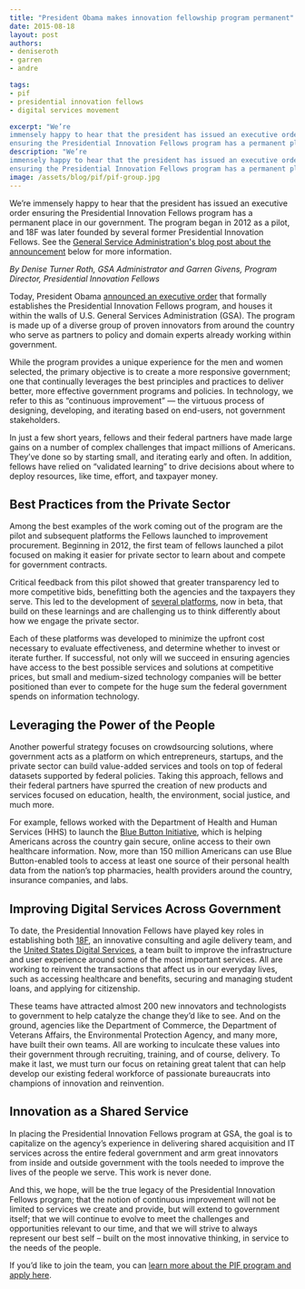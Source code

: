 ```yaml
---
title: "President Obama makes innovation fellowship program permanent"
date: 2015-08-18
layout: post
authors:
- deniseroth
- garren
- andre

tags:
- pif
- presidential innovation fellows
- digital services movement

excerpt: "We’re
immensely happy to hear that the president has issued an executive order
ensuring the Presidential Innovation Fellows program has a permanent place in our government."
description: "We’re
immensely happy to hear that the president has issued an executive order
ensuring the Presidential Innovation Fellows program has a permanent place in our government."
image: /assets/blog/pif/pif-group.jpg
---
```


We’re immensely happy to hear that the president has issued an executive order
ensuring the Presidential Innovation Fellows program has a permanent place in our government. The program began in 2012 as a pilot, and 18F was later founded by several former Presidential Innovation Fellows.
See the [General Service Administration's blog post about the announcement](http://gsablogs.gsa.gov/gsablog/2015/08/17/creating-a-culture-of-lasting-innovation-continuous-improvement/) below for more information.

>
*By Denise Turner Roth, GSA Administrator and Garren Givens, Program
Director, Presidential Innovation Fellows*
>
Today, President Obama [announced an executive
order](https://medium.com/@WhiteHouse/meet-the-presidential-innovation-fellows-194dec20442b)
that formally establishes the Presidential Innovation Fellows program,
and houses it within the walls of U.S. General Services Administration
(GSA). The program is made up of a diverse group of proven innovators
from around the country who serve as partners to policy and domain
experts already working within government.
>
While the program provides a unique experience for the men and women
selected, the primary objective is to create a more responsive
government; one that continually leverages the best principles and
practices to deliver better, more effective government programs and
policies. In technology, we refer to this as “continuous improvement” —
the virtuous process of designing, developing, and iterating based on
end-users, not government stakeholders.
>
In just a few short years, fellows and their federal partners have made
large gains on a number of complex challenges that impact millions of
Americans. They’ve done so by starting small, and iterating early and
often. In addition, fellows have relied on “validated learning” to drive
decisions about where to deploy resources, like time, effort, and
taxpayer money.
## Best Practices from the Private Sector
>
Among the best examples of the work coming out of the program are the
pilot and subsequent platforms the Fellows launched to improvement
procurement. Beginning in 2012, the first team of fellows launched a
pilot focused on making it easier for private sector to learn about and
compete for government contracts.
>
Critical feedback from this pilot showed that greater transparency led
to more competitive bids, benefitting both the agencies and the
taxpayers they serve. This led to the development of [several
platforms](https://18f.gsa.gov/rfpez/), now in beta, that build on these
learnings and are challenging us to think differently about how we
engage the private sector.
>
Each of these platforms was developed to minimize the upfront cost
necessary to evaluate effectiveness, and determine whether to invest or
iterate further. If successful, not only will we succeed in ensuring
agencies have access to the best possible services and solutions at
competitive prices, but small and medium-sized technology companies will
be better positioned than ever to compete for the huge sum the federal
government spends on information technology.
## Leveraging the Power of the People
>
Another powerful strategy focuses on crowdsourcing solutions, where
government acts as a platform on which entrepreneurs, startups, and the
private sector can build value-added services and tools on top of
federal datasets supported by federal policies. Taking this approach,
fellows and their federal partners have spurred the creation of new
products and services focused on education, health, the environment,
social justice, and much more.
>
For example, fellows worked with the Department of Health and Human
Services (HHS) to launch the [Blue Button
Initiative](http://www.healthit.gov/patients-families/blue-button/about-blue-button),
which is helping Americans across the country gain secure, online access
to their own healthcare information. Now, more than 150 million
Americans can use Blue Button-enabled tools to access at least one
source of their personal health data from the nation’s top pharmacies,
health providers around the country, insurance companies, and labs.
## Improving Digital Services Across Government
>
To date, the Presidential Innovation Fellows have played key roles in
establishing both [18F](https://18f.gsa.gov/), an innovative consulting
and agile delivery team, and the [United States Digital
Services](https://www.whitehouse.gov/digital/united-states-digital-service),
a team built to improve the infrastructure and user experience around
some of the most important services. All are working to reinvent the
transactions that affect us in our everyday lives, such as accessing
healthcare and benefits, securing and managing student loans, and
applying for citizenship.
>
These teams have attracted almost 200 new innovators and technologists
to government to help catalyze the change they’d like to see. And on the
ground, agencies like the Department of Commerce, the Department of
Veterans Affairs, the Environmental Protection Agency, and many more,
have built their own teams. All are working to inculcate these values
into their government through recruiting, training, and of course,
delivery. To make it last, we must turn our focus on retaining great
talent that can help develop our existing federal workforce of
passionate bureaucrats into champions of innovation and reinvention.
## Innovation as a Shared Service
>
In placing the Presidential Innovation Fellows program at GSA, the goal
is to capitalize on the agency’s experience in delivering shared
acquisition and IT services across the entire federal government and arm
great innovators from inside and outside government with the tools
needed to improve the lives of the people we serve. This work is never
done.
>
And this, we hope, will be the true legacy of the Presidential
Innovation Fellows program; that the notion of continuous improvement
will not be limited to services we create and provide, but will extend
to government itself; that we will continue to evolve to meet the
challenges and opportunities relevant to our time, and that we will
strive to always represent our best self – built on the most innovative
thinking, in service to the needs of the people.

If you’d like to join the team, you can [learn more about the PIF
program and apply here](https://presidentialinnovationfellows.gov/).
